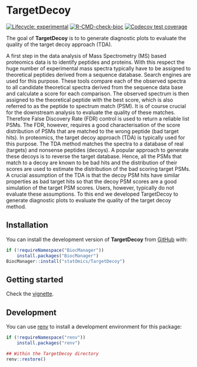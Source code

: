 
<!-- README.md is generated from README.Rmd. Please edit that file -->

# TargetDecoy

<!-- badges: start -->

[![Lifecycle:
experimental](https://img.shields.io/badge/lifecycle-experimental-orange.svg)](https://lifecycle.r-lib.org/articles/stages.html#experimental)
[![R-CMD-check-bioc](https://github.com/statOmics/TargetDecoy/workflows/R-CMD-check-bioc/badge.svg)](https://github.com/statOmics/TargetDecoy/actions)
[![Codecov test
coverage](https://codecov.io/gh/statOmics/TargetDecoy/branch/master/graph/badge.svg)](https://codecov.io/gh/statOmics/TargetDecoy?branch=master)
<!-- [![BioC status](http://www.bioconductor.org/shields/build/release/bioc/TargetDecoy.svg)](https://bioconductor.org/checkResults/release/bioc-LATEST/TargetDecoy) -->
<!-- badges: end -->

The goal of **TargetDecoy** is to to generate diagnostic plots to
evaluate the quality of the target decoy approach (TDA).

A first step in the data analysis of Mass Spectrometry (MS) based
proteomics data is to identify peptides and proteins. With this respect
the huge number of experimental mass spectra typically have to be
assigned to theoretical peptides derived from a sequence database.
Search engines are used for this purpose. These tools compare each of
the observed spectra to all candidate theoretical spectra derived from
the sequence data base and calculate a score for each comparison. The
observed spectrum is then assigned to the theoretical peptide with the
best score, which is also referred to as the peptide to spectrum match
(PSM). It is of course crucial for the downstream analysis to evaluate
the quality of these matches. Therefore False Discovery Rate (FDR)
control is used to return a reliable list PSMs. The FDR, however,
requires a good characterisation of the score distribution of PSMs that
are matched to the wrong peptide (bad target hits). In proteomics, the
target decoy approach (TDA) is typically used for this purpose. The TDA
method matches the spectra to a database of real (targets) and nonsense
peptides (decoys). A popular approach to generate these decoys is to
reverse the target database. Hence, all the PSMs that match to a decoy
are known to be bad hits and the distribution of their scores are used
to estimate the distribution of the bad scoring target PSMs. A crucial
assumption of the TDA is that the decoy PSM hits have similar properties
as bad target hits so that the decoy PSM scores are a good simulation of
the target PSM scores. Users, however, typically do not evaluate these
assumptions. To this end we developed TargetDecoy to generate diagnostic
plots to evaluate the quality of the target decoy method.

## Installation

You can install the development version of **TargetDecoy** from
[GitHub](https://github.com/statOmics/TargetDecoy) with:

``` r
if (!requireNamespace("BiocManager"))
    install.packages("BiocManager")
BiocManager::install("statOmics/TargetDecoy")
```

## Getting started

Check the [vignette]().
<!-- TODO: add link to pkgdown website or Bioc when available -->

## Development

You can use [renv](https://rstudio.github.io/renv/index.html) to install
a development environment for this package:

``` r
if (!requireNamespace("renv"))
    install.packages("renv")

## Within the TargetDecoy directory
renv::restore()
```
